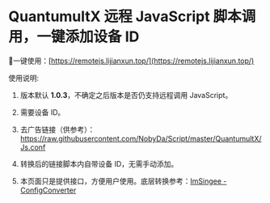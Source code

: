# QuantumultX 远程 JavaScript 脚本调用，一键添加设备 ID

🔶一键使用：[https://remotejs.lijianxun.top/](https://remotejs.lijianxun.top/)

使用说明:

  1. 版本默认 **1.0.3**，不确定之后版本是否仍支持远程调用 JavaScript。

  2. 需要设备 ID。

  3. 去广告链接（供参考）：https://raw.githubusercontent.com/NobyDa/Script/master/QuantumultX/Js.conf

  4. 转换后的链接脚本内自带设备 ID，无需手动添加。

  5. 本页面只是提供接口，方便用户使用。底层转换参考：[ImSingee - ConfigConverter](https://github.com/ImSingee/ConfigConverter)
